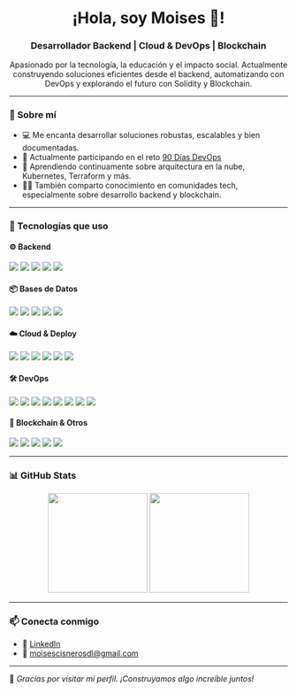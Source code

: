 <h1 align="center">¡Hola, soy Moises 👋!</h1>
<h3 align="center">Desarrollador Backend | Cloud & DevOps | Blockchain</h3>

<p align="center">
  Apasionado por la tecnología, la educación y el impacto social. Actualmente construyendo soluciones eficientes desde el backend, automatizando con DevOps y explorando el futuro con Solidity y Blockchain.
</p>

---

### 🧠 Sobre mí

- 💻 Me encanta desarrollar soluciones robustas, escalables y bien documentadas.
- 🚀 Actualmente participando en el reto [90 Días DevOps](https://github.com/moises-cisneros/90DaysDevops)
- 🌱 Aprendiendo continuamente sobre arquitectura en la nube, Kubernetes, Terraform y más.
- 👨‍🏫 También comparto conocimiento en comunidades tech, especialmente sobre desarrollo backend y blockchain.

---

### 🚀 Tecnologías que uso

#### ⚙️ Backend
<p>
  <a href="https://spring.io/projects/spring-boot" target="_blank"><img src="https://img.shields.io/badge/SpringBoot-6DB33F?style=for-the-badge&logo=springboot&logoColor=white"/></a>
  <a href="https://www.java.com/" target="_blank"><img src="https://img.shields.io/badge/Java-ED8B00?style=for-the-badge&logo=java&logoColor=white"/></a>
  <a href="https://expressjs.com/" target="_blank"><img src="https://img.shields.io/badge/Express-000000?style=for-the-badge&logo=express&logoColor=white"/></a>
  <a href="https://graphql.org/" target="_blank"><img src="https://img.shields.io/badge/GraphQL-E10098?style=for-the-badge&logo=graphql&logoColor=white"/></a>
  <a href="https://socket.io/" target="_blank"><img src="https://img.shields.io/badge/Socket.io-010101?style=for-the-badge&logo=socket.io&logoColor=white"/></a>
</p>

#### 📦 Bases de Datos
<p>
  <a href="https://www.mysql.com/" target="_blank"><img src="https://img.shields.io/badge/MySQL-4479A1?style=for-the-badge&logo=mysql&logoColor=white"/></a>
  <a href="https://www.postgresql.org/" target="_blank"><img src="https://img.shields.io/badge/PostgreSQL-4169E1?style=for-the-badge&logo=postgresql&logoColor=white"/></a>
  <a href="https://www.microsoft.com/en-us/sql-server" target="_blank"><img src="https://img.shields.io/badge/SQL Server-CC2927?style=for-the-badge&logo=microsoftsqlserver&logoColor=white"/></a>
  <a href="https://www.mongodb.com/" target="_blank"><img src="https://img.shields.io/badge/MongoDB-47A248?style=for-the-badge&logo=mongodb&logoColor=white"/></a>
  <a href="https://firebase.google.com/" target="_blank"><img src="https://img.shields.io/badge/Firebase-FFCA28?style=for-the-badge&logo=firebase&logoColor=black"/></a>
</p>

#### ☁️ Cloud & Deploy
<p>
  <a href="https://cloud.google.com/" target="_blank"><img src="https://img.shields.io/badge/Google Cloud-4285F4?style=for-the-badge&logo=googlecloud&logoColor=white"/></a>
  <a href="https://aws.amazon.com/" target="_blank"><img src="https://img.shields.io/badge/AWS-232F3E?style=for-the-badge&logo=amazonaws&logoColor=white"/></a>
  <a href="https://azure.microsoft.com/" target="_blank"><img src="https://img.shields.io/badge/Azure-0078D4?style=for-the-badge&logo=microsoftazure&logoColor=white"/></a>
  <a href="https://railway.app/" target="_blank"><img src="https://img.shields.io/badge/Railway-0B0D0E?style=for-the-badge&logo=railway&logoColor=white"/></a>
  <a href="https://vercel.com/" target="_blank"><img src="https://img.shields.io/badge/Vercel-000000?style=for-the-badge&logo=vercel&logoColor=white"/></a>
  <a href="https://www.netlify.com/" target="_blank"><img src="https://img.shields.io/badge/Netlify-00C7B7?style=for-the-badge&logo=netlify&logoColor=white"/></a>
</p>

#### 🛠️ DevOps
<p>
  <a href="https://www.docker.com/" target="_blank"><img src="https://img.shields.io/badge/Docker-2496ED?style=for-the-badge&logo=docker&logoColor=white"/></a>
  <a href="https://kubernetes.io/" target="_blank"><img src="https://img.shields.io/badge/Kubernetes-326CE5?style=for-the-badge&logo=kubernetes&logoColor=white"/></a>
  <a href="https://www.terraform.io/" target="_blank"><img src="https://img.shields.io/badge/Terraform-7B42BC?style=for-the-badge&logo=terraform&logoColor=white"/></a>
  <a href="https://git-scm.com/" target="_blank"><img src="https://img.shields.io/badge/Git-F05032?style=for-the-badge&logo=git&logoColor=white"/></a>
  <a href="https://www.gnu.org/software/bash/" target="_blank"><img src="https://img.shields.io/badge/Bash-4EAA25?style=for-the-badge&logo=gnubash&logoColor=white"/></a>
  <a href="https://learn.microsoft.com/en-us/powershell/" target="_blank"><img src="https://img.shields.io/badge/Powershell-5391FE?style=for-the-badge&logo=powershell&logoColor=white"/></a>
  <a href="https://ubuntu.com/" target="_blank"><img src="https://img.shields.io/badge/Linux-FCC624?style=for-the-badge&logo=linux&logoColor=black"/></a>
  <a href="https://www.microsoft.com/en-us/windows" target="_blank"><img src="https://img.shields.io/badge/Windows-0078D6?style=for-the-badge&logo=windows&logoColor=white"/></a>
</p>

#### 🔐 Blockchain & Otros
<p>
  <a href="https://soliditylang.org/" target="_blank"><img src="https://img.shields.io/badge/Solidity-363636?style=for-the-badge&logo=solidity&logoColor=white"/></a>
  <a href="https://www.python.org/" target="_blank"><img src="https://img.shields.io/badge/Python-3776AB?style=for-the-badge&logo=python&logoColor=white"/></a>
  <a href="https://flutter.dev/" target="_blank"><img src="https://img.shields.io/badge/Flutter-02569B?style=for-the-badge&logo=flutter&logoColor=white"/></a>
  <a href="https://dart.dev/" target="_blank"><img src="https://img.shields.io/badge/Dart-0175C2?style=for-the-badge&logo=dart&logoColor=white"/></a>
  <a href="https://www.selenium.dev/" target="_blank"><img src="https://img.shields.io/badge/Selenium-43B02A?style=for-the-badge&logo=selenium&logoColor=white"/></a>
</p>

---

### 📊 GitHub Stats

<p align="center">
  <img src="https://github-readme-stats.vercel.app/api?username=moises-cisneros&show_icons=true&theme=radical" height="180px"/>
  <img src="https://github-readme-stats.vercel.app/api/top-langs/?username=moises-cisneros&layout=compact&theme=radical" height="180px"/>
</p>

---

### 📫 Conecta conmigo

- 💼 [LinkedIn](https://www.linkedin.com/in/moises-cisneros/)
- 📧 moisescisnerosdl@gmail.com

---

🧡 *Gracias por visitar mi perfil. ¡Construyamos algo increíble juntos!*
